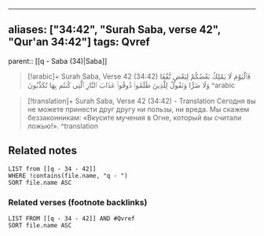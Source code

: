 
---
aliases: ["34:42", "Surah Saba, verse 42", "Qur'an 34:42"]
tags: Qvref
---

parent:: [[q - Saba (34)|Saba]]

> [!arabic]+ Surah Saba, Verse 42 (34:42)
> <span class="quran-arabic">فَٱلْيَوْمَ لَا يَمْلِكُ بَعْضُكُمْ لِبَعْضٍ نَّفْعًا وَلَا ضَرًّا وَنَقُولُ لِلَّذِينَ ظَلَمُوا۟ ذُوقُوا۟ عَذَابَ ٱلنَّارِ ٱلَّتِى كُنتُم بِهَا تُكَذِّبُونَ</span>
^arabic

> [!translation]+ Surah Saba, Verse 42 (34:42) - Translation
> Сегодня вы не можете принести друг другу ни пользы, ни вреда. Мы скажем беззаконникам: «Вкусите мучения в Огне, который вы считали ложью!».
^translation



## Related notes
```dataview
LIST from [[q - 34 - 42]]
WHERE !contains(file.name, "q - ")
SORT file.name ASC
```

### Related verses (footnote backlinks)
```dataview
LIST FROM [[q - 34 - 42]] AND #Qvref
SORT file.name ASC
```

